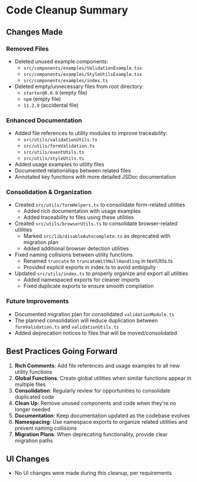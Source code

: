 # Code Cleanup Summary

## Changes Made

### Removed Files
- Deleted unused example components:
  - `src/components/examples/ValidationExample.tsx`
  - `src/components/examples/StyleUtilsExample.tsx`
  - `src/components/examples/index.ts`
- Deleted empty/unnecessary files from root directory:
  - `starter@0.0.0` (empty file)
  - `npm` (empty file)
  - `11.2.0` (accidental file)

### Enhanced Documentation
- Added file references to utility modules to improve traceability:
  - `src/utils/validationUtils.ts`
  - `src/utils/formValidation.ts`
  - `src/utils/eventUtils.ts`
  - `src/utils/styleUtils.ts`
- Added usage examples to utility files
- Documented relationships between related files
- Annotated key functions with more detailed JSDoc documentation

### Consolidation & Organization
- Created `src/utils/formHelpers.ts` to consolidate form-related utilities
  - Added rich documentation with usage examples
  - Added traceability to files using these utilities
- Created `src/utils/browserUtils.ts` to consolidate browser-related utilities
  - Marked `src/lib/disableAutocomplete.ts` as deprecated with migration plan
  - Added additional browser detection utilities
- Fixed naming collisions between utility functions
  - Renamed `truncate` to `truncateWithNullHandling` in textUtils.ts
  - Provided explicit exports in index.ts to avoid ambiguity
- Updated `src/utils/index.ts` to properly organize and export all utilities
  - Added namespaced exports for cleaner imports
  - Fixed duplicate exports to ensure smooth compilation

### Future Improvements
- Documented migration plan for consolidated `validationModule.ts`
- The planned consolidation will reduce duplication between `formValidation.ts` and `validationUtils.ts`
- Added deprecation notices to files that will be moved/consolidated

## Best Practices Going Forward

1. **Rich Comments**: Add file references and usage examples to all new utility functions
2. **Global Functions**: Create global utilities when similar functions appear in multiple files
3. **Consolidation**: Regularly review for opportunities to consolidate duplicated code
4. **Clean Up**: Remove unused components and code when they're no longer needed
5. **Documentation**: Keep documentation updated as the codebase evolves
6. **Namespacing**: Use namespace exports to organize related utilities and prevent naming collisions
7. **Migration Plans**: When deprecating functionality, provide clear migration paths

## UI Changes
- No UI changes were made during this cleanup, per requirements 